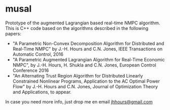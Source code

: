 # musal
Prototype of the augmented Lagrangian based real-time NMPC algorithm.
This is C++ code based on the algorithms described in the following papers:
- "A Parametric Non-Convex Decomposition Algorithm for Distributed and Real-Time NMPC" by J.-H. Hours and C.N. Jones,
IEEE Transactions on Automatic Control, 2016
- "A Parametric Augmented Lagrangian Algorithm for Real-Time Economic NMPC", by J.-H. Hours, H. Shukla and C.N. Jones,
European Control Conference 2016
- "An Alternating Trust Region Algorithm for Distributed Linearly Constrained Nonlinear Programs, Application to the AC Optimal Power Flow" by J.-H. Hours and C.N. Jones, Journal of Optimization Theory and Applications, to appear.

In case you need more info, just drop me en email
jhhours@gmail.com


